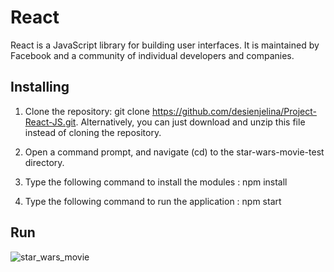 # React

React is a JavaScript library for building user interfaces. It is maintained by Facebook and a community of individual developers and companies.

## Installing

1. Clone the repository: git clone https://github.com/desienjelina/Project-React-JS.git. Alternatively, you can just download and unzip this file instead of cloning the repository. 

2. Open a command prompt, and navigate (cd) to the star-wars-movie-test directory.

3. Type the following command to install the modules :
npm install

4. Type the following command to run the application :
npm start

## Run
![star_wars_movie](https://user-images.githubusercontent.com/37392069/64904878-7d26cc80-d724-11e9-8163-21312f016169.PNG)
